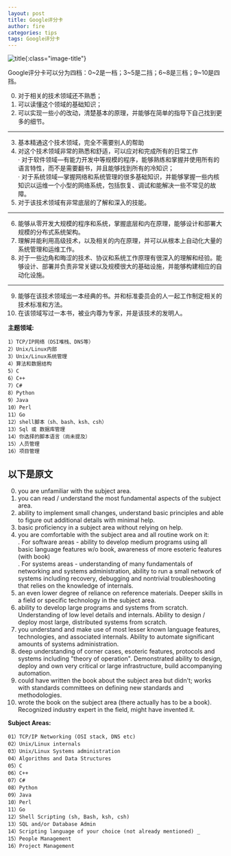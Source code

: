 ```yaml
---
layout: post
title: Google评分卡
author: fire
categories: tips 
tags: Google评分卡
---
```


![title](http://image.sideproject.cn/title/title_168.jpg){:class="image-title"}

Google评分卡可以分为四档：0~2是一档；3~5是二挡；6~8是三档；9~10是四挡。

0. 对于相关的技术领域还不熟悉；
1. 可以读懂这个领域的基础知识；
2. 可以实现一些小的改动，清楚基本的原理，并能够在简单的指导下自己找到更多的细节。
------
3. 基本精通这个技术领域，完全不需要别人的帮助
4. 对这个技术领域非常的熟悉和舒适，可以应对和完成所有的日常工作  
    · 对于软件领域—有能力开发中等规模的程序，能够熟练和掌握并使用所有的语言特性，而不是需要翻书，并且能够找到所有的冷知识；  
    · 对于系统领域—掌握网络和系统管理的很多基础知识，并能够掌握一些内核知识以运维一个小型的网络系统，包括恢复、调试和能解决一些不常见的故障。
5. 对于该技术领域有非常底层的了解和深入的技能。
------
6. 能够从零开发大规模的程序和系统，掌握底层和内在原理，能够设计和部署大规模的分布式系统架构。
7. 理解并能利用高级技术，以及相关的内在原理，并可以从根本上自动化大量的系统管理和运维工作。
8. 对于一些边角和晦涩的技术、协议和系统工作原理有很深入的理解和经验。能够设计、部署并负责非常关键以及规模很大的基础设施，并能够构建相应的自动化设施。
------
9. 能够在该技术领域出一本经典的书。并和标准委员会的人一起工作制定相关的技术标准和方法。
10. 在该领域写过一本书，被业内尊为专家，并是该技术的发明人。


**主题领域:**

```
1）TCP/IP网络（OSI堆栈、DNS等）
2）Unix/Linux内部
3）Unix/Linux系统管理
4）算法和数据结构
5）C
6）C++
7）C#
8）Python
9）Java
10）Perl
11）Go
12）shell脚本（sh、bash、ksh、csh）
13）Sql 或 数据库管理
14）你选择的脚本语言（尚未提及）
15）人员管理
16）项目管理
```

## 以下是原文 ##

0. you are unfamiliar with the subject area.
1. you can read / understand the most fundamental aspects of the subject area.
2. ability to implement small changes, understand basic principles and able to figure out additional details with minimal help.
3. basic proficiency in a subject area without relying on help.
4. you are comfortable with the subject area and all routine work on it:  
    . For software areas - ability to develop medium programs using all basic language features w/o book, awareness of more esoteric features (with book)  
    . For systems areas - understanding of many fundamentals of networking and systems administration, ability to run a small network of systems including recovery, debugging and nontrivial troubleshooting that relies on the knowledge of internals.
5. an even lower degree of reliance on reference materials. Deeper skills in a field or specific technology in the subject area.
6. ability to develop large programs and systems from scratch. Understanding of low level details and internals. Ability to design / deploy most large, distributed systems from scratch.
7. you understand and make use of most lesser known language features, technologies, and associated internals. Ability to automate significant amounts of systems administration.
8. deep understanding of corner cases, esoteric features, protocols and systems including "theory of operation". Demonstrated ability to design, deploy and own very critical or large infrastructure, build accompanying automation.
9. could have written the book about the subject area but didn't; works with standards committees on defining new standards and methodologies.
10. wrote the book on the subject area (there actually has to be a book). Recognized industry expert in the field, might have invented it.


**Subject Areas:**

```
01）TCP/IP Networking (OSI stack, DNS etc)
02）Unix/Linux internals
03）Unix/Linux Systems administration
04）Algorithms and Data Structures
05）C
06）C++
07）C#
08）Python
09）Java
10）Perl
11）Go
12）Shell Scripting (sh, Bash, ksh, csh)
13）SQL and/or Database Admin
14）Scripting language of your choice (not already mentioned) _
15）People Management
16）Project Management
```